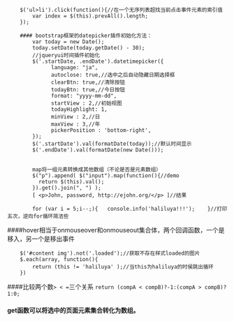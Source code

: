 		$('ul>li').click(function(){//在一个无序列表超找当前点击事件元素的索引值
		 	var index = $(this).prevAll().length;
		});
		
		#### bootstrap框架的datepicker插件初始化方法：
			var today = new Date();
			today.setDate(today.getDate() - 30);
			//jqueryui时间插件初始化
			$('.startDate, .endDate').datetimepicker({
				  language: "ja",
		          autoclose: true,//选中之后自动隐藏日期选择框
		          clearBtn: true,//清除按钮
		          todayBtn: true,//今日按钮
		          format: "yyyy-mm-dd",
		          startView : 2,//初始视图
		          todayHighlight: 1,
		          minView : 2,//日
		          maxView : 3,//年
		          pickerPosition : 'bottom-right',
			});
			$('.startDate').val(formatDate(today));//默认时间显示
			$('.endDate').val(formatDate(new Date()));
			
			
			map将一组元素转换成其他数组（不论是否是元素数组）
			$("p").append( $("input").map(function(){//demo
			  return $(this).val();
			}).get().join(", ") );
			[ <p>John, password, http://ejohn.org/</p> ]//结果
			
			for (var i = 5;i--;){	console.info('haliluya!!!');	}//打印五次，逆向for循环简洁些
			
####hover相当于onmouseover和onmouseout集合体，两个回调函数，一个是移入，另一个是移出事件

		$('#content img').not('.loaded');//获取不存在样式loaded的图片
		$.each(array, function(){
			return (this != 'haliluya' );//当this为haliluya的时侯跳出循环
		})
		
####比较两个数` > < = `三个关系 `return (compA < compB)?-1:(compA > compB)?1:0;`
#### get函数可以将选中的页面元素集合转化为数组。
